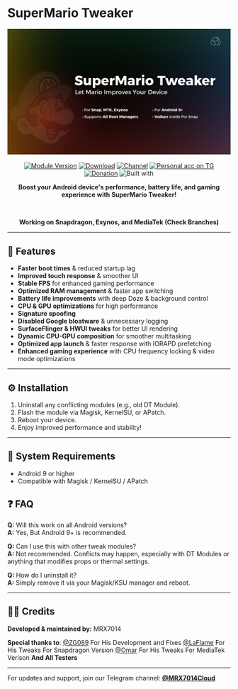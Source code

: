 # SuperMario Tweaker

<div align="center">
  <img src="assets/SMTW-Banner.jpg" alt="" />
  <br />

[![Module Version](https://img.shields.io/badge/Module_Version-v3.0.0-44cc11?style=for-the-badge)](https://github.com/mrx7014/SuperMario-Tweaker/releases/tag/v3.0.0)
[![Download](https://img.shields.io/github/downloads/mrx7014/SuperMario-Tweaker/total?style=for-the-badge&cacheSeconds=2)](https://github.com/mrx7014/SuperMario-Tweaker/releases)
[![Channel](https://img.shields.io/badge/Follow_Channel-MRX7014Cloud-252850?style=for-the-badge&color=blue&logo=telegram)](https://t.me/mrx7014cloud)
[![Personal acc on TG](https://img.shields.io/badge/Contact_Developer_via-Telegram-252850?style=for-the-badge&color=blue&logo=telegram)](https://t.me/mrx7014)
[![Donation](https://img.shields.io/badge/Support%20Development-black?style=for-the-badge&logo=buymeacoffee&logoColor=black&logoSize=auto&color=%23FFDD00&cacheSeconds=2&link=https%3A%2F%2Fbuymeacoffee.com%2Fzg089&link=https%3A%2F%2Fbuymeacoffee.com%2Fzg089)](https://buymeacoffee.com/mrx7014)
![Built with](https://img.shields.io/badge/Made_with-Love-red?style=for-the-badge)
  
**Boost your Android device's performance, battery life, and gaming experience with SuperMario Tweaker!**
  
  <br />
  
**Working on Snapdragon, Exynos, and MediaTek (Check Branches)**
  
</div>

---


## 🚀 Features

- **Faster boot times** & reduced startup lag  
- **Improved touch response** & smoother UI  
- **Stable FPS** for enhanced gaming performance    
- **Optimized RAM management** & faster app switching  
- **Battery life improvements** with deep Doze & background control  
- **CPU & GPU optimizations** for high performance    
- **Signature spoofing**  
- **Disabled Google bloatware** & unnecessary logging    
- **SurfaceFlinger & HWUI tweaks** for better UI rendering  
- **Dynamic CPU-GPU composition** for smoother multitasking  
- **Optimized app launch** & faster response with IORAPD prefetching  
- **Enhanced gaming experience** with CPU frequency locking & video mode optimizations

---

## ⚙️ Installation

1. Uninstall any conflicting modules (e.g., old DT Module).  
2. Flash the module via Magisk, KernelSU, or APatch.  
3. Reboot your device.  
4. Enjoy improved performance and stability!

---

## 📌 System Requirements

- Android 9 or higher
- Compatible with Magisk / KernelSU / APatch  

## ❓ FAQ

**Q:** Will this work on all Android versions?  
**A:** Yes, But Android 9+ is recommended.

**Q:** Can I use this with other tweak modules?  
**A:** Not recommended. Conflicts may happen, especially with DT Modules or anything that modifies props or thermal settings.

**Q:** How do I uninstall it?  
**A:** Simply remove it via your Magisk/KSU manager and reboot.

---

## 🧑‍💻 Credits

**Developed & maintained by:** MRX7014

**Special thanks to**: 
[@ZG089](https://github.com/ZG089) For His Development and Fixes
[@LaFlame](https://t.me/@LaFlameA1) For His Tweaks For Snapdragon Version
[@Omar](https://t.me/@helicopterr_helicopterr) For His Tweaks For MediaTek Verison
**And All Testers**

---

For updates and support, join our Telegram channel: **[@MRX7014Cloud](https://t.me/MRX7014Cloud)**